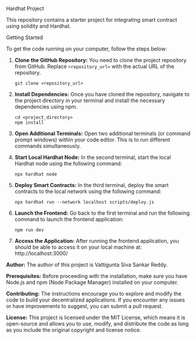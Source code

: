 Hardhat Project

This repository contains a starter project for integrating smart contract using solidity and Hardhat.

Getting Started

To get the code running on your computer, follow the steps below:


1. **Clone the GitHub Repository:**
   You need to clone the project repository from GitHub. Replace `<repository_url>` with the actual URL of the repository.
   ```
   git clone <repository_url>
   ```

2. **Install Dependencies:**
   Once you have cloned the repository, navigate to the project directory in your terminal and install the necessary dependencies using npm.
   ```
   cd <project_directory>
   npm install
   ```

3. **Open Additional Terminals:**
   Open two additional terminals (or command prompt windows) within your code editor. This is to run different commands simultaneously.

4. **Start Local Hardhat Node:**
   In the second terminal, start the local Hardhat node using the following command:
   ```
   npx hardhat node
   ```

5. **Deploy Smart Contracts:**
   In the third terminal, deploy the smart contracts to the local network using the following command:
   ```
   npx hardhat run --network localhost scripts/deploy.js
   ```

6. **Launch the Frontend:**
   Go back to the first terminal and run the following command to launch the frontend application:
   ```
   npm run dev
   ```

7. **Access the Application:**
   After running the frontend application, you should be able to access it on your local machine at:
   http://localhost:3000/

**Author:**
The author of this project is Vattigunta Siva Sankar Reddy.

**Prerequisites:**
Before proceeding with the installation, make sure you have Node.js and npm (Node Package Manager) installed on your computer.

**Contributing:**
The instructions encourage you to explore and modify the code to build your decentralized applications. If you encounter any issues or have improvements to suggest, you can submit a pull request.

**License:**
This project is licensed under the MIT License, which means it is open-source and allows you to use, modify, and distribute the code as long as you include the original copyright and license notice.
